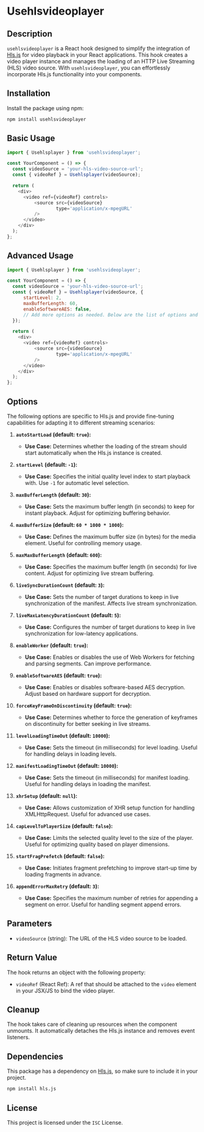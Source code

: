 # Usehlsvideoplayer

## Description

`usehlsvideoplayer` is a React hook designed to simplify the integration of [Hls.js](https://github.com/video-dev/hls.js) for video playback in your React applications. This hook creates a video player instance and manages the loading of an HTTP Live Streaming (HLS) video source. With `usehlsvideoplayer`, you can effortlessly incorporate Hls.js functionality into your components.

## Installation

Install the package using npm:

```bash
npm install usehlsvideoplayer
```

## Basic Usage

```javascript
import { Usehlsplayer } from 'usehlsvideoplayer';

const YourComponent = () => {
  const videoSource = 'your-hls-video-source-url';
  const { videoRef } = Usehlsplayer(videoSource);

  return (
    <div>
      <video ref={videoRef} controls>
	      <source src={videoSource}
	              type='application/x-mpegURL'
	      />
      </video>
    </div>
  );
};
```
## Advanced Usage

```javascript
import { Usehlsplayer } from 'usehlsvideoplayer';

const YourComponent = () => {
  const videoSource = 'your-hls-video-source-url';
  const { videoRef } = Usehlsplayer(videoSource, {
	  startLevel: 2,
	  maxBufferLength: 60,
	  enableSoftwareAES: false,
	  // Add more options as needed. Below are the list of options and there default
  });

  return (
    <div>
      <video ref={videoRef} controls>
	      <source src={videoSource}
	              type='application/x-mpegURL'
	      />
      </video>
    </div>
  );
};
```
## Options
The following options are specific to Hls.js and provide fine-tuning capabilities for adapting it to different streaming scenarios:

1. **`autoStartLoad` (default: `true`):**
    - **Use Case:** Determines whether the loading of the stream should start automatically when the Hls.js instance is created.

2. **`startLevel` (default: `-1`):**
    - **Use Case:** Specifies the initial quality level index to start playback with. Use `-1` for automatic level selection.

3. **`maxBufferLength` (default: `30`):**
    - **Use Case:** Sets the maximum buffer length (in seconds) to keep for instant playback. Adjust for optimizing buffering behavior.

4. **`maxBufferSize` (default: `60 * 1000 * 1000`):**
    - **Use Case:** Defines the maximum buffer size (in bytes) for the media element. Useful for controlling memory usage.

5. **`maxMaxBufferLength` (default: `600`):**
    - **Use Case:** Specifies the maximum buffer length (in seconds) for live content. Adjust for optimizing live stream buffering.

6. **`liveSyncDurationCount` (default: `3`):**
    - **Use Case:** Sets the number of target durations to keep in live synchronization of the manifest. Affects live stream synchronization.

7. **`liveMaxLatencyDurationCount` (default: `5`):**
    - **Use Case:** Configures the number of target durations to keep in live synchronization for low-latency applications.

8. **`enableWorker` (default: `true`):**
    - **Use Case:** Enables or disables the use of Web Workers for fetching and parsing segments. Can improve performance.

9. **`enableSoftwareAES` (default: `true`):**
    - **Use Case:** Enables or disables software-based AES decryption. Adjust based on hardware support for decryption.

10. **`forceKeyFrameOnDiscontinuity` (default: `true`):**
    - **Use Case:** Determines whether to force the generation of keyframes on discontinuity for better seeking in live streams.

11. **`levelLoadingTimeOut` (default: `10000`):**
    - **Use Case:** Sets the timeout (in milliseconds) for level loading. Useful for handling delays in loading levels.

12. **`manifestLoadingTimeOut` (default: `10000`):**
    - **Use Case:** Sets the timeout (in milliseconds) for manifest loading. Useful for handling delays in loading the manifest.

13. **`xhrSetup` (default: `null`):**
    - **Use Case:** Allows customization of XHR setup function for handling XMLHttpRequest. Useful for advanced use cases.

14. **`capLevelToPlayerSize` (default: `false`):**
    - **Use Case:** Limits the selected quality level to the size of the player. Useful for optimizing quality based on player dimensions.

15. **`startFragPrefetch` (default: `false`):**
    - **Use Case:** Initiates fragment prefetching to improve start-up time by loading fragments in advance.

16. **`appendErrorMaxRetry` (default: `3`):**
    - **Use Case:** Specifies the maximum number of retries for appending a segment on error. Useful for handling segment append errors.


## Parameters

- `videoSource` (string): The URL of the HLS video source to be loaded.

## Return Value

The hook returns an object with the following property:

- `videoRef` (React Ref): A ref that should be attached to the `video` element in your JSX/JS to bind the video player.


## Cleanup

The hook takes care of cleaning up resources when the component unmounts. It automatically detaches the Hls.js instance and removes event listeners.

## Dependencies

This package has a dependency on [Hls.js](https://github.com/video-dev/hls.js), so make sure to include it in your project.

```bash
npm install hls.js
```

## License

This project is licensed under the `ISC` License.
